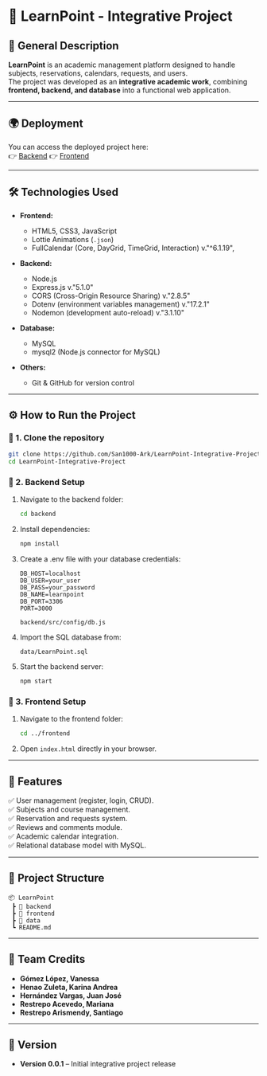 # 📘 LearnPoint - Integrative Project

## 📌 General Description  
**LearnPoint** is an academic management platform designed to handle subjects, reservations, calendars, requests, and users.  
The project was developed as an **integrative academic work**, combining **frontend, backend, and database** into a functional web application.  

---

## 🌍 Deployment  

You can access the deployed project here:  
👉 [Backend](https://learnpoint-integrative-project-1.onrender.com ) 
👉 [Frontend](https://learnpoint-integrative-project-1.onrender.com ) 

---

## 🛠️ Technologies Used  


- **Frontend:**  
  - HTML5, CSS3, JavaScript  
  - Lottie Animations (`.json`)  
  - FullCalendar (Core, DayGrid, TimeGrid, Interaction)  v."^6.1.19",

- **Backend:**  
  - Node.js  
  - Express.js                                           v."5.1.0"
  - CORS (Cross-Origin Resource Sharing)                 v."2.8.5"
  - Dotenv (environment variables management)            v."17.2.1"
  - Nodemon (development auto-reload)                    v."3.1.10"

- **Database:**  
  - MySQL  
  - mysql2 (Node.js connector for MySQL)  

- **Others:**  
  - Git & GitHub for version control 

---

## ⚙️ How to Run the Project  

### 🔹 1. Clone the repository  
```bash
git clone https://github.com/San1000-Ark/LearnPoint-Integrative-Project-.git
cd LearnPoint-Integrative-Project
```

### 🔹 2. Backend Setup  
1. Navigate to the backend folder:  
   ```bash
   cd backend
   ```
2. Install dependencies:  
   ```bash
   npm install
   ```
3. Create a .env file with your database credentials:  
   ```env
   DB_HOST=localhost
   DB_USER=your_user
   DB_PASS=your_password
   DB_NAME=learnpoint
   DB_PORT=3306
   PORT=3000
   ```
   ```
   backend/src/config/db.js
   ```
4. Import the SQL database from:  
   ```
   data/LearnPoint.sql
   ```
5. Start the backend server:  
   ```bash
   npm start
   ```

### 🔹 3. Frontend Setup  
1. Navigate to the frontend folder:  
   ```bash
   cd ../frontend
   ```
2. Open `index.html` directly in your browser.  

---

## 🌟 Features  

✅ User management (register, login, CRUD).  
✅ Subjects and course management.  
✅ Reservation and requests system.  
✅ Reviews and comments module.  
✅ Academic calendar integration.  
✅ Relational database model with MySQL.  

---

## 📂 Project Structure
```
📦 LearnPoint
 ┣ 📂 backend
 ┣ 📂 frontend
 ┣ 📂 data
 ┗ README.md
```
---

## 👥 Team Credits  

- **Gómez López, Vanessa**  
- **Henao Zuleta, Karina Andrea**  
- **Hernández Vargas, Juan José**  
- **Restrepo Acevedo, Mariana**  
- **Restrepo Arismendy, Santiago**  

---

## 📌 Version  

- **Version 0.0.1** – Initial integrative project release  
